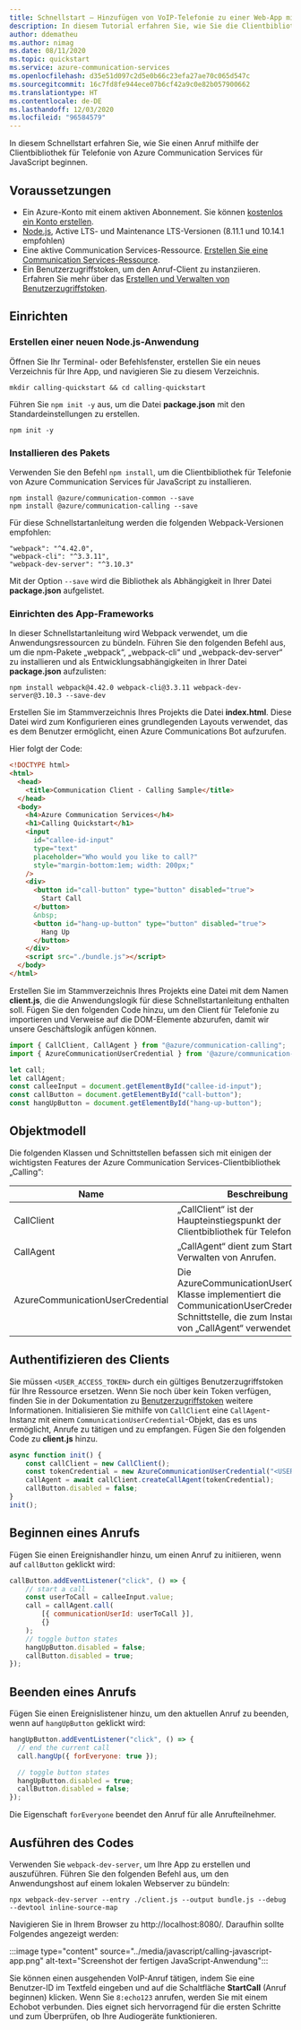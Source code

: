 ```yaml
---
title: Schnellstart – Hinzufügen von VoIP-Telefonie zu einer Web-App mithilfe von Azure Communication Services
description: In diesem Tutorial erfahren Sie, wie Sie die Clientbibliothek für Telefonie von Azure Communication Services für JavaScript verwenden.
author: ddematheu
ms.author: nimag
ms.date: 08/11/2020
ms.topic: quickstart
ms.service: azure-communication-services
ms.openlocfilehash: d35e51d097c2d5e0b66c23efa27ae70c065d547c
ms.sourcegitcommit: 16c7fd8fe944ece07b6cf42a9c0e82b057900662
ms.translationtype: HT
ms.contentlocale: de-DE
ms.lasthandoff: 12/03/2020
ms.locfileid: "96584579"
---
```

In diesem Schnellstart erfahren Sie, wie Sie einen Anruf mithilfe der Clientbibliothek für Telefonie von Azure Communication Services für JavaScript beginnen.

## <a name="prerequisites"></a>Voraussetzungen

- Ein Azure-Konto mit einem aktiven Abonnement. Sie können [kostenlos ein Konto erstellen](https://azure.microsoft.com/free/?WT.mc_id=A261C142F).
- [Node.js](https://nodejs.org/), Active LTS- und Maintenance LTS-Versionen (8.11.1 und 10.14.1 empfohlen)
- Eine aktive Communication Services-Ressource. [Erstellen Sie eine Communication Services-Ressource](../../create-communication-resource.md).
- Ein Benutzerzugriffstoken, um den Anruf-Client zu instanziieren. Erfahren Sie mehr über das [Erstellen und Verwalten von Benutzerzugriffstoken](../../access-tokens.md).

## <a name="setting-up"></a>Einrichten

### <a name="create-a-new-nodejs-application"></a>Erstellen einer neuen Node.js-Anwendung

Öffnen Sie Ihr Terminal- oder Befehlsfenster, erstellen Sie ein neues Verzeichnis für Ihre App, und navigieren Sie zu diesem Verzeichnis.

```console
mkdir calling-quickstart && cd calling-quickstart
```

Führen Sie `npm init -y` aus, um die Datei **package.json** mit den Standardeinstellungen zu erstellen.

```console
npm init -y
```

### <a name="install-the-package"></a>Installieren des Pakets

Verwenden Sie den Befehl `npm install`, um die Clientbibliothek für Telefonie von Azure Communication Services für JavaScript zu installieren.

```console
npm install @azure/communication-common --save
npm install @azure/communication-calling --save
```

Für diese Schnellstartanleitung werden die folgenden Webpack-Versionen empfohlen:

```console
"webpack": "^4.42.0",
"webpack-cli": "^3.3.11",
"webpack-dev-server": "^3.10.3"
```

Mit der Option `--save` wird die Bibliothek als Abhängigkeit in Ihrer Datei **package.json** aufgelistet.

### <a name="set-up-the-app-framework"></a>Einrichten des App-Frameworks

In dieser Schnellstartanleitung wird Webpack verwendet, um die Anwendungsressourcen zu bündeln. Führen Sie den folgenden Befehl aus, um die npm-Pakete „webpack“, „webpack-cli“ und „webpack-dev-server“ zu installieren und als Entwicklungsabhängigkeiten in Ihrer Datei **package.json** aufzulisten:

```console
npm install webpack@4.42.0 webpack-cli@3.3.11 webpack-dev-server@3.10.3 --save-dev
```

Erstellen Sie im Stammverzeichnis Ihres Projekts die Datei **index.html**. Diese Datei wird zum Konfigurieren eines grundlegenden Layouts verwendet, das es dem Benutzer ermöglicht, einen Azure Communications Bot aufzurufen.

Hier folgt der Code:

```html
<!DOCTYPE html>
<html>
  <head>
    <title>Communication Client - Calling Sample</title>
  </head>
  <body>
    <h4>Azure Communication Services</h4>
    <h1>Calling Quickstart</h1>
    <input 
      id="callee-id-input"
      type="text"
      placeholder="Who would you like to call?"
      style="margin-bottom:1em; width: 200px;"
    />
    <div>
      <button id="call-button" type="button" disabled="true">
        Start Call
      </button>
      &nbsp;
      <button id="hang-up-button" type="button" disabled="true">
        Hang Up
      </button>
    </div>
    <script src="./bundle.js"></script>
  </body>
</html>
```

Erstellen Sie im Stammverzeichnis Ihres Projekts eine Datei mit dem Namen **client.js**, die die Anwendungslogik für diese Schnellstartanleitung enthalten soll. Fügen Sie den folgenden Code hinzu, um den Client für Telefonie zu importieren und Verweise auf die DOM-Elemente abzurufen, damit wir unsere Geschäftslogik anfügen können. 

```javascript
import { CallClient, CallAgent } from "@azure/communication-calling";
import { AzureCommunicationUserCredential } from '@azure/communication-common';

let call;
let callAgent;
const calleeInput = document.getElementById("callee-id-input");
const callButton = document.getElementById("call-button");
const hangUpButton = document.getElementById("hang-up-button");
```

## <a name="object-model"></a>Objektmodell

Die folgenden Klassen und Schnittstellen befassen sich mit einigen der wichtigsten Features der Azure Communication Services-Clientbibliothek „Calling“:

| Name                             | Beschreibung                                                                                                                                 |
| ---------------------------------| ------------------------------------------------------------------------------------------------------------------------------------------- |
| CallClient                       | „CallClient“ ist der Haupteinstiegspunkt der Clientbibliothek für Telefonie.                                                                       |
| CallAgent                        | „CallAgent“ dient zum Starten und Verwalten von Anrufen.                                                                                            |
| AzureCommunicationUserCredential | Die AzureCommunicationUserCredential-Klasse implementiert die CommunicationUserCredential-Schnittstelle, die zum Instanziieren von „CallAgent“ verwendet wird. |


## <a name="authenticate-the-client"></a>Authentifizieren des Clients

Sie müssen `<USER_ACCESS_TOKEN>` durch ein gültiges Benutzerzugriffstoken für Ihre Ressource ersetzen. Wenn Sie noch über kein Token verfügen, finden Sie in der Dokumentation zu [Benutzerzugriffstoken](../../access-tokens.md) weitere Informationen. Initialisieren Sie mithilfe von `CallClient` eine `CallAgent`-Instanz mit einem `CommunicationUserCredential`-Objekt, das es uns ermöglicht, Anrufe zu tätigen und zu empfangen. Fügen Sie den folgenden Code zu **client.js** hinzu.

```javascript
async function init() {
    const callClient = new CallClient();
    const tokenCredential = new AzureCommunicationUserCredential("<USER ACCESS TOKEN>");
    callAgent = await callClient.createCallAgent(tokenCredential);
    callButton.disabled = false;
}
init();
```

## <a name="start-a-call"></a>Beginnen eines Anrufs

Fügen Sie einen Ereignishandler hinzu, um einen Anruf zu initiieren, wenn auf `callButton` geklickt wird:

```javascript
callButton.addEventListener("click", () => {
    // start a call
    const userToCall = calleeInput.value;
    call = callAgent.call(
        [{ communicationUserId: userToCall }],
        {}
    );
    // toggle button states
    hangUpButton.disabled = false;
    callButton.disabled = true;
});
```

## <a name="end-a-call"></a>Beenden eines Anrufs

Fügen Sie einen Ereignislistener hinzu, um den aktuellen Anruf zu beenden, wenn auf `hangUpButton` geklickt wird:

```javascript
hangUpButton.addEventListener("click", () => {
  // end the current call
  call.hangUp({ forEveryone: true });

  // toggle button states
  hangUpButton.disabled = true;
  callButton.disabled = false;
});
```

Die Eigenschaft `forEveryone` beendet den Anruf für alle Anrufteilnehmer.

## <a name="run-the-code"></a>Ausführen des Codes

Verwenden Sie `webpack-dev-server`, um Ihre App zu erstellen und auszuführen. Führen Sie den folgenden Befehl aus, um den Anwendungshost auf einem lokalen Webserver zu bündeln:

```console
npx webpack-dev-server --entry ./client.js --output bundle.js --debug --devtool inline-source-map
```

Navigieren Sie in Ihrem Browser zu http://localhost:8080/. Daraufhin sollte Folgendes angezeigt werden:

:::image type="content" source="../media/javascript/calling-javascript-app.png" alt-text="Screenshot der fertigen JavaScript-Anwendung":::

Sie können einen ausgehenden VoIP-Anruf tätigen, indem Sie eine Benutzer-ID im Textfeld eingeben und auf die Schaltfläche **StartCall** (Anruf beginnen) klicken. Wenn Sie `8:echo123` anrufen, werden Sie mit einem Echobot verbunden. Dies eignet sich hervorragend für die ersten Schritte und zum Überprüfen, ob Ihre Audiogeräte funktionieren.
